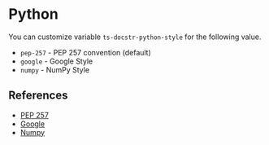 # Python

You can customize variable `ts-docstr-python-style` for the following value.

* `pep-257` - PEP 257 convention (default)
* `google` - Google Style
* `numpy` - NumPy Style

## References

* [PEP 257](https://www.python.org/dev/peps/pep-0257/)
* [Google](https://google.github.io/styleguide/pyguide.html)
* [Numpy](https://numpydoc.readthedocs.io/en/latest/format.html)
